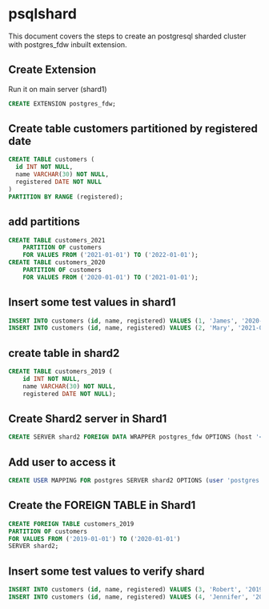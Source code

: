 # psqlshard
This document covers the steps to create an postgresql sharded cluster with postgres_fdw inbuilt extension.

## Create Extension
Run it on main server (shard1)

```sql
CREATE EXTENSION postgres_fdw;
```

## Create table customers partitioned by registered date

```sql
CREATE TABLE customers (
  id INT NOT NULL,
  name VARCHAR(30) NOT NULL,
  registered DATE NOT NULL
)
PARTITION BY RANGE (registered);
```

## add partitions

```sql
CREATE TABLE customers_2021
    PARTITION OF customers
    FOR VALUES FROM ('2021-01-01') TO ('2022-01-01');
CREATE TABLE customers_2020
    PARTITION OF customers
    FOR VALUES FROM ('2020-01-01') TO ('2021-01-01');
```

## Insert some test values in shard1

```sql
INSERT INTO customers (id, name, registered) VALUES (1, 'James', '2020-05-01');
INSERT INTO customers (id, name, registered) VALUES (2, 'Mary', '2021-03-01');
```

## create table in shard2

```sql
CREATE TABLE customers_2019 (
    id INT NOT NULL,
    name VARCHAR(30) NOT NULL,
    registered DATE NOT NULL);
```

## Create Shard2 server in Shard1

```sql
CREATE SERVER shard2 FOREIGN DATA WRAPPER postgres_fdw OPTIONS (host '<hostaddr>',port '5000',dbname 'postgres')
```

## Add user to access it

```sql
CREATE USER MAPPING FOR postgres SERVER shard2 OPTIONS (user 'postgres', password '****');
```

## Create the FOREIGN TABLE in Shard1

```sql
CREATE FOREIGN TABLE customers_2019
PARTITION OF customers
FOR VALUES FROM ('2019-01-01') TO ('2020-01-01')
SERVER shard2;
```

## Insert some test values to verify shard

```sql
INSERT INTO customers (id, name, registered) VALUES (3, 'Robert', '2019-07-01');
INSERT INTO customers (id, name, registered) VALUES (4, 'Jennifer', '2019-11-01');
```
